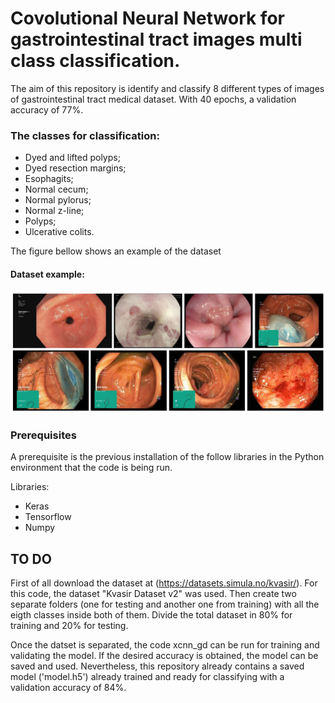 # Covolutional Neural Network for gastrointestinal tract images multi class classification.

The aim of this repository is identify and classify 8 different types of images of gastrointestinal tract medical dataset. With 40 epochs, a validation accuracy of 77%. 

### The classes for classification:
- Dyed and lifted polyps;
- Dyed resection margins;
- Esophagits;
- Normal cecum;
- Normal pylorus;
- Normal z-line;
- Polyps;
- Ulcerative colits.

The figure bellow shows an example of the dataset
#### Dataset example:
![example_dataset](ex_classes.JPG)

### Prerequisites
A prerequisite is the previous installation of the follow libraries in the Python environment that the code is being run.

Libraries:
- Keras
- Tensorflow 
- Numpy

## TO DO
 First of all download the dataset at (https://datasets.simula.no/kvasir/). For this code, the dataset "Kvasir Dataset v2" was used. Then create two separate folders (one for testing and another one from training) with all the eigth classes inside both of them. Divide the total dataset in 80% for training and 20% for testing. 
 
 Once the datset is separated, the code xcnn_gd can be run for training and validating the model. If the desired accuracy is obtained, the model can be saved and used.
 Nevertheless, this repository already contains a saved model ('model.h5') already trained and ready for classifying with a validation accuracy of 84%.

